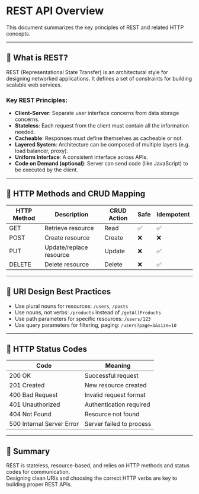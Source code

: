 # REST API Overview

This document summarizes the key principles of REST and related HTTP concepts.

---

## 🔷 What is REST?

REST (Representational State Transfer) is an architectural style for designing networked applications. It defines a set of constraints for building scalable web services.

### Key REST Principles:

- **Client-Server**: Separate user interface concerns from data storage concerns.
- **Stateless**: Each request from the client must contain all the information needed.
- **Cacheable**: Responses must define themselves as cacheable or not.
- **Layered System**: Architecture can be composed of multiple layers (e.g. load balancer, proxy).
- **Uniform Interface**: A consistent interface across APIs.
- **Code on Demand (optional)**: Server can send code (like JavaScript) to be executed by the client.

---

## 🔸 HTTP Methods and CRUD Mapping

| HTTP Method | Description | CRUD Action | Safe | Idempotent |
|-------------|-------------|-------------|------|------------|
| GET         | Retrieve resource | Read | ✅ | ✅ |
| POST        | Create resource | Create | ❌ | ❌ |
| PUT         | Update/replace resource | Update | ❌ | ✅ |
| DELETE      | Delete resource | Delete | ❌ | ✅ |

---

## 🔸 URI Design Best Practices

- Use plural nouns for resources: `/users`, `/posts`
- Use nouns, not verbs: `/products` instead of `/getAllProducts`
- Use path parameters for specific resources: `/users/123`
- Use query parameters for filtering, paging: `/users?page=1&size=10`

---

## 🔸 HTTP Status Codes

| Code | Meaning |
|------|---------|
| 200 OK | Successful request |
| 201 Created | New resource created |
| 400 Bad Request | Invalid request format |
| 401 Unauthorized | Authentication required |
| 404 Not Found | Resource not found |
| 500 Internal Server Error | Server failed to process |

---

## 🧠 Summary

REST is stateless, resource-based, and relies on HTTP methods and status codes for communication.  
Designing clean URIs and choosing the correct HTTP verbs are key to building proper REST APIs.
